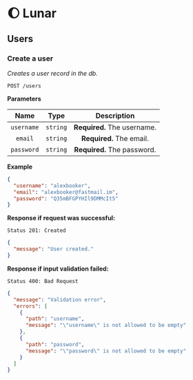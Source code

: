 # :moon: Lunar

## Users

### Create a user

_Creates a user record in the db._

```
POST /users
```

**Parameters**

| Name       | Type     | Description                 |
|:----------:|:--------:|:---------------------------:|
| `username` | `string` | **Required.** The username. |
| `email`    | `string` | **Required.** The email.    |
| `password` | `string` | **Required.** The password. |

**Example**

```json
{
  "username": "alexbooker",
  "email": "alexbooker@fastmail.im",
  "password": "Q35mBFGPYHIl9DMMcIt5"
}
```

**Response if request was successful:**

```
Status 201: Created
```

```json
{
  "message": "User created."
}
```

**Response if input validation failed:**

```
Status 400: Bad Request
```

```json
{
  "message": "Validation error",
  "errors": [
    {
      "path": "username",
      "message": "\"username\" is not allowed to be empty"
    },
    {
      "path": "password",
      "message": "\"password\" is not allowed to be empty"
    }
  ]
}
```
